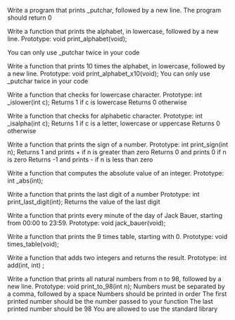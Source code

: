 Write a program that prints _putchar, followed by a new line.
The program should return 0

Write a function that prints the alphabet, in lowercase, followed by a new line.
Prototype: void print_alphabet(void);

You can only use _putchar twice in your code

Write a function that prints 10 times the alphabet, in lowercase, followed by a new line.
Prototype: void print_alphabet_x10(void);
You can only use _putchar twice in your code

Write a function that checks for lowercase character.
Prototype: int _islower(int c);
Returns 1 if c is lowercase
Returns 0 otherwise

Write a function that checks for alphabetic character.
Prototype: int _isalpha(int c);
Returns 1 if c is a letter, lowercase or uppercase
Returns 0 otherwise

Write a function that prints the sign of a number.
Prototype: int print_sign(int n);
Returns 1 and prints + if n is greater than zero
Returns 0 and prints 0 if n is zero
Returns -1 and prints - if n is less than zero

Write a function that computes the absolute value of an integer.
Prototype: int _abs(int);

Write a function that prints the last digit of a number
Prototype: int print_last_digit(int);
Returns the value of the last digit

Write a function that prints every minute of the day of Jack Bauer, starting from 00:00 to 23:59.
Prototype: void jack_bauer(void);

Write a function that prints the 9 times table, starting with 0.
Prototype: void times_table(void);

Write a function that adds two integers and returns the result.
Prototype: int add(int, int) ;

Write a function that prints all natural numbers from n to 98, followed by a new line.
Prototype: void print_to_98(int n);
Numbers must be separated by a comma, followed by a space
Numbers should be printed in order
The first printed number should be the number passed to your function
The last printed number should be 98
You are allowed to use the standard library
